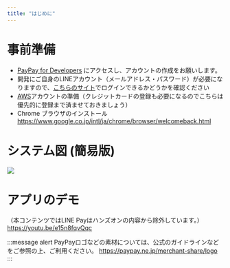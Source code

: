 ```yaml
---
title: "はじめに"
---
```


# 事前準備
- [PayPay for Developers](https://developer.paypay.ne.jp/) にアクセスし、アカウントの作成をお願いします。
- 開発にご自身のLINEアカウント（メールアドレス・パスワード）が必要になりますので、[こちらのサイト](https://developers.line.me/console/)でログインできるかどうかを確認ください
- [AWS](https://aws.amazon.com/jp/)アカウントの準備（クレジットカードの登録も必要になるのでこちらは優先的に登録まで済ませておきましょう）
- Chrome ブラウザのインストール https://www.google.co.jp/intl/ja/chrome/browser/welcomeback.html

# システム図 (簡易版)

![](https://storage.googleapis.com/zenn-user-upload/jak5xkwup33jv6mxuwhswly7auko)

# アプリのデモ
（本コンテンツではLINE Payはハンズオンの内容から除外しています。）
https://youtu.be/e15n8fqvQqc

:::message alert
PayPayロゴなどの素材については、公式のガイドラインなどをご参照の上、ご利用ください。
https://paypay.ne.jp/merchant-share/logo
:::